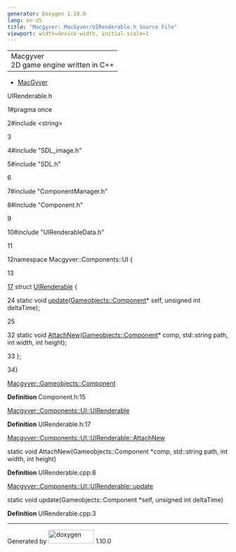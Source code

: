 ```yaml
---
generator: Doxygen 1.10.0
lang: en-US
title: "Macgyver: MacGyver/UIRenderable.h Source File"
viewport: width=device-width, initial-scale=1
---
```


<div id="top">

<div id="titlearea">

<table data-cellspacing="0" data-cellpadding="0">
<colgroup>
<col style="width: 100%" />
</colgroup>
<tbody>
<tr id="projectrow" class="odd">
<td id="projectalign"><div id="projectname">
Macgyver
</div>
<div id="projectbrief">
2D game engine written in C++
</div></td>
</tr>
</tbody>
</table>

</div>

<div id="main-nav">

</div>

<div id="nav-path" class="navpath">

- <a href="dir_e610925873bfe0bf19b07ca2b4f6d40b.html"
  class="el">MacGyver</a>

</div>

</div>

<div class="header">

<div class="headertitle">

<div class="title">

UIRenderable.h

</div>

</div>

</div>

<div class="contents">

<div class="fragment">

<div class="line">

<span id="l00001"></span><span class="lineno">
1</span><span class="preprocessor">\#pragma once</span>

</div>

<div class="line">

<span id="l00002"></span><span class="lineno">
2</span><span class="preprocessor">\#include \<string\></span>

</div>

<div class="line">

<span id="l00003"></span><span class="lineno"> 3</span>

</div>

<div class="line">

<span id="l00004"></span><span class="lineno">
4</span><span class="preprocessor">\#include "SDL_image.h"</span>

</div>

<div class="line">

<span id="l00005"></span><span class="lineno">
5</span><span class="preprocessor">\#include "SDL.h"</span>

</div>

<div class="line">

<span id="l00006"></span><span class="lineno"> 6</span>

</div>

<div class="line">

<span id="l00007"></span><span class="lineno">
7</span><span class="preprocessor">\#include "ComponentManager.h"</span>

</div>

<div class="line">

<span id="l00008"></span><span class="lineno">
8</span><span class="preprocessor">\#include "Component.h"</span>

</div>

<div class="line">

<span id="l00009"></span><span class="lineno"> 9</span>

</div>

<div class="line">

<span id="l00010"></span><span class="lineno">
10</span><span class="preprocessor">\#include
"UIRenderableData.h"</span>

</div>

<div class="line">

<span id="l00011"></span><span class="lineno"> 11</span>

</div>

<div class="line">

<span id="l00012"></span><span class="lineno">
12</span><span class="keyword">namespace </span>Macgyver::Components::UI
{

</div>

<div class="line">

<span id="l00013"></span><span class="lineno"> 13</span>

</div>

<div id="foldopen00017" class="foldopen" data-start="{" end="};">

<div class="line">

<span id="l00017"></span><span class="lineno">
<a href="struct_macgyver_1_1_components_1_1_u_i_1_1_u_i_renderable.html"
class="line">17</a></span> <span class="keyword">struct
</span><a href="struct_macgyver_1_1_components_1_1_u_i_1_1_u_i_renderable.html"
class="code hl_struct">UIRenderable</a> {

</div>

<div class="line">

<span id="l00024"></span><span class="lineno"> 24</span>
<span class="keyword">static</span>
<span class="keywordtype">void</span> <a
href="struct_macgyver_1_1_components_1_1_u_i_1_1_u_i_renderable.html#a6c03210b80e09818645d2e7f359aabc7"
class="code hl_function">update</a>(<a href="class_macgyver_1_1_gameobjects_1_1_component.html"
class="code hl_class">Gameobjects::Component</a>\* self,
<span class="keywordtype">unsigned</span>
<span class="keywordtype">int</span> deltaTime);

</div>

<div class="line">

<span id="l00025"></span><span class="lineno"> 25</span>

</div>

<div class="line">

<span id="l00032"></span><span class="lineno"> 32</span>
<span class="keyword">static</span>
<span class="keywordtype">void</span> <a
href="struct_macgyver_1_1_components_1_1_u_i_1_1_u_i_renderable.html#a264b93edb5a47d3adf36958ac21be68b"
class="code hl_function">AttachNew</a>(<a href="class_macgyver_1_1_gameobjects_1_1_component.html"
class="code hl_class">Gameobjects::Component</a>\* comp, std::string
path, <span class="keywordtype">int</span> width,
<span class="keywordtype">int</span> height);

</div>

<div class="line">

<span id="l00033"></span><span class="lineno"> 33</span> };

</div>

</div>

<div class="line">

<span id="l00034"></span><span class="lineno"> 34</span>}

</div>

<div id="aclass_macgyver_1_1_gameobjects_1_1_component_html"
class="ttc">

<div class="ttname">

[Macgyver::Gameobjects::Component](class_macgyver_1_1_gameobjects_1_1_component.html)

</div>

<div class="ttdef">

**Definition** Component.h:15

</div>

</div>

<div id="astruct_macgyver_1_1_components_1_1_u_i_1_1_u_i_renderable_html"
class="ttc">

<div class="ttname">

[Macgyver::Components::UI::UIRenderable](struct_macgyver_1_1_components_1_1_u_i_1_1_u_i_renderable.html)

</div>

<div class="ttdef">

**Definition** UIRenderable.h:17

</div>

</div>

<div id="astruct_macgyver_1_1_components_1_1_u_i_1_1_u_i_renderable_html_a264b93edb5a47d3adf36958ac21be68b"
class="ttc">

<div class="ttname">

[Macgyver::Components::UI::UIRenderable::AttachNew](struct_macgyver_1_1_components_1_1_u_i_1_1_u_i_renderable.html#a264b93edb5a47d3adf36958ac21be68b)

</div>

<div class="ttdeci">

static void AttachNew(Gameobjects::Component \*comp, std::string path,
int width, int height)

</div>

<div class="ttdef">

**Definition** UIRenderable.cpp:8

</div>

</div>

<div id="astruct_macgyver_1_1_components_1_1_u_i_1_1_u_i_renderable_html_a6c03210b80e09818645d2e7f359aabc7"
class="ttc">

<div class="ttname">

[Macgyver::Components::UI::UIRenderable::update](struct_macgyver_1_1_components_1_1_u_i_1_1_u_i_renderable.html#a6c03210b80e09818645d2e7f359aabc7)

</div>

<div class="ttdeci">

static void update(Gameobjects::Component \*self, unsigned int
deltaTime)

</div>

<div class="ttdef">

**Definition** UIRenderable.cpp:3

</div>

</div>

</div>

</div>

------------------------------------------------------------------------

<span class="small">Generated
by [<img src="doxygen.svg" class="footer" width="104" height="31"
alt="doxygen" />](https://www.doxygen.org/index.html) 1.10.0</span>
